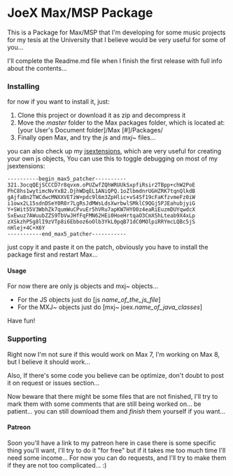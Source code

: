 # JoeX Max/MSP Package
This is a Package for Max/MSP that I'm developing for some music projects for my tesis at the University that I believe would be very useful for some of you...

I'll complete the Readme.md file when I finish the first release with full info about the contents...

### Installing
for now if you want to install it, just:
1. Clone this project or download it as zip and decompress it
2. Move the *master* folder to the Max packages folder, which is located at: [your User's Document folder]/Max [#]/Packages/
3. Finally open Max, and try the *js* and *mxj~* files...

you can also check up my [jsextensions](jsextensions/joex-extensions.js), which are very useful for creating your own js objects, You can use this to toggle debugging on most of my jsextensions:

```
----------begin_max5_patcher----------
321.3ocqQEjSCCCD7r8qvxm.oPUZwfZQhWRUUkSxpfiRsir2TBpp+chW2PoE
PhC8hs1wytimcNvYxB2.DjhWDqEL1ANiQPQ.1oZlbmdnrUGHZRK7tqnQlkdB
gAjfaBn2TWCdwcMNXXVETzW+pdc9l6m3ZpHlic+vS4Sf19cFaKfzvmeFz0iW
i1owx2L15sdnDSeY0R0r7LgRsJdMWsLdsXwrbwlSMklC9QGj5PJEahubjyiG
Y+SWit55V3WbhZk7qumWuCPvuEr5hVRu7apKW7HYO0z4eaRiEuzmDUYqwdcX
SxEwuz7AWuubZZS9TbVwJHfFqFMN62HEi0HoeHrtqaO3CmXShLteab9X4xLp
zXSkzhP5g8lI9zVTp8i6Ebboz6oOlb3YkL0pqB71dC0MOlpiRRYmcLQBc5jS
nHlej+4C+X6Y
-----------end_max5_patcher-----------
```
just copy it and paste it on the patch, obviously you have to install the package first and restart Max...

#### Usage
For now there are only js objects and mxj~ objects...

- For the JS objects just do [js *name_of_the_js_file*]
- For the MXJ\~ objects just do [mxj\~ joex.*name_of_java_classes*]

Have fun!
### Supporting
Right now I'm not sure if this would work on Max 7, I'm working on Max 8, but I believe it should work...

Also, If there's some code you believe can be optimize, don't doubt to post it on request or issues section...

Now beware that there might be some files that are not finished, I'll try to mark them with some comments that are still being worked on... be patient... you can still download them and *finish* them yourself if you want...

#### Patreon
Soon you'll have a link to my patreon here in case there is some specific thing you'll want, I'll try to do it "for free" but if it takes me too much time I'll need some income... For now you can do requests, and I'll try to make them if they are not too complicated... :)